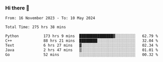 ### Hi there 👋

<!--
**floyiac/floyiac** is a ✨ _special_ ✨ repository because its `README.md` (this file) appears on your GitHub profile.

Here are some ideas to get you started:

- 🔭 I’m currently working on ...
- 🌱 I’m currently learning ...
- 👯 I’m looking to collaborate on ...
- 🤔 I’m looking for help with ...
- 💬 Ask me about ...
- 📫 How to reach me: ...
- 😄 Pronouns: ...
- ⚡ Fun fact: ...
-->

<!--START_SECTION:waka-->

```txt
From: 16 November 2023 - To: 10 May 2024

Total Time: 275 hrs 38 mins

Python           173 hrs 9 mins  ███████████████▓░░░░░░░░░   62.79 %
C++              88 hrs 21 mins  ████████░░░░░░░░░░░░░░░░░   32.04 %
Text             6 hrs 27 mins   ▓░░░░░░░░░░░░░░░░░░░░░░░░   02.34 %
Java             2 hrs 47 mins   ▒░░░░░░░░░░░░░░░░░░░░░░░░   01.01 %
Go               52 mins         ░░░░░░░░░░░░░░░░░░░░░░░░░   00.32 %
```

<!--END_SECTION:waka-->
